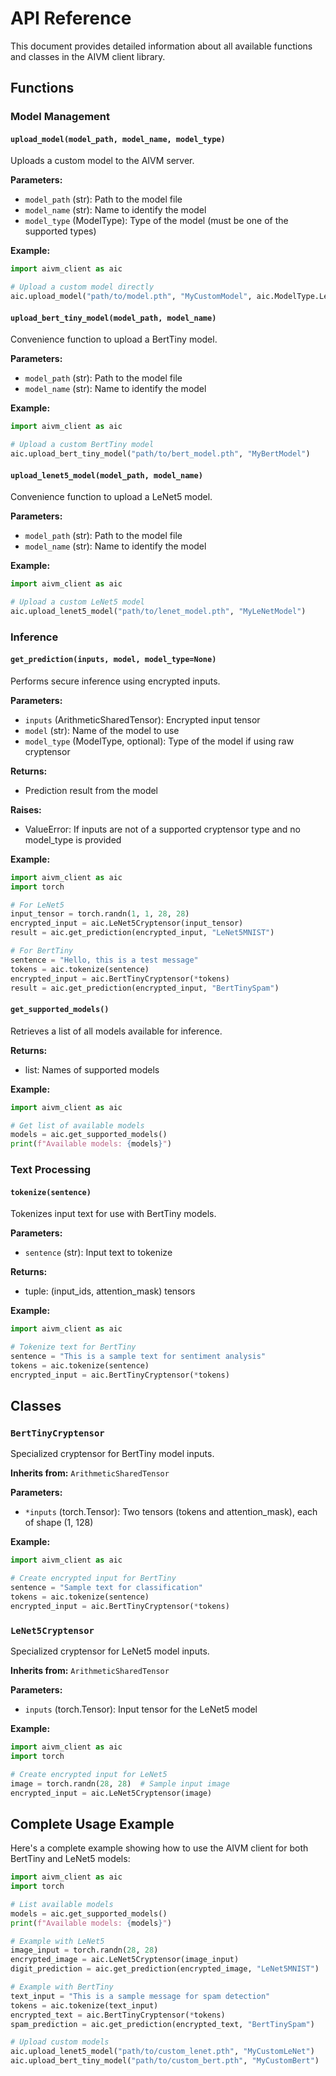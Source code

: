 # API Reference

This document provides detailed information about all available functions and classes in the AIVM client library.

## Functions

### Model Management

#### `upload_model(model_path, model_name, model_type)`
Uploads a custom model to the AIVM server.

**Parameters:**
- `model_path` (str): Path to the model file
- `model_name` (str): Name to identify the model
- `model_type` (ModelType): Type of the model (must be one of the supported types)

**Example:**
```python
import aivm_client as aic

# Upload a custom model directly
aic.upload_model("path/to/model.pth", "MyCustomModel", aic.ModelType.LeNet5)
```

#### `upload_bert_tiny_model(model_path, model_name)`
Convenience function to upload a BertTiny model.

**Parameters:**
- `model_path` (str): Path to the model file
- `model_name` (str): Name to identify the model

**Example:**
```python
import aivm_client as aic

# Upload a custom BertTiny model
aic.upload_bert_tiny_model("path/to/bert_model.pth", "MyBertModel")
```

#### `upload_lenet5_model(model_path, model_name)`
Convenience function to upload a LeNet5 model.

**Parameters:**
- `model_path` (str): Path to the model file
- `model_name` (str): Name to identify the model

**Example:**
```python
import aivm_client as aic

# Upload a custom LeNet5 model
aic.upload_lenet5_model("path/to/lenet_model.pth", "MyLeNetModel")
```

### Inference

#### `get_prediction(inputs, model, model_type=None)`
Performs secure inference using encrypted inputs.

**Parameters:**
- `inputs` (ArithmeticSharedTensor): Encrypted input tensor
- `model` (str): Name of the model to use
- `model_type` (ModelType, optional): Type of the model if using raw cryptensor

**Returns:**
- Prediction result from the model

**Raises:**
- ValueError: If inputs are not of a supported cryptensor type and no model_type is provided

**Example:**
```python
import aivm_client as aic
import torch

# For LeNet5
input_tensor = torch.randn(1, 1, 28, 28)
encrypted_input = aic.LeNet5Cryptensor(input_tensor)
result = aic.get_prediction(encrypted_input, "LeNet5MNIST")

# For BertTiny
sentence = "Hello, this is a test message"
tokens = aic.tokenize(sentence)
encrypted_input = aic.BertTinyCryptensor(*tokens)
result = aic.get_prediction(encrypted_input, "BertTinySpam")
```

#### `get_supported_models()`
Retrieves a list of all models available for inference.

**Returns:**
- list: Names of supported models

**Example:**
```python
import aivm_client as aic

# Get list of available models
models = aic.get_supported_models()
print(f"Available models: {models}")
```

### Text Processing

#### `tokenize(sentence)`
Tokenizes input text for use with BertTiny models.

**Parameters:**
- `sentence` (str): Input text to tokenize

**Returns:**
- tuple: (input_ids, attention_mask) tensors

**Example:**
```python
import aivm_client as aic

# Tokenize text for BertTiny
sentence = "This is a sample text for sentiment analysis"
tokens = aic.tokenize(sentence)
encrypted_input = aic.BertTinyCryptensor(*tokens)
```

## Classes

### `BertTinyCryptensor`
Specialized cryptensor for BertTiny model inputs.

**Inherits from:** `ArithmeticSharedTensor`

**Parameters:**
- `*inputs` (torch.Tensor): Two tensors (tokens and attention_mask), each of shape (1, 128)

**Example:**
```python
import aivm_client as aic

# Create encrypted input for BertTiny
sentence = "Sample text for classification"
tokens = aic.tokenize(sentence)
encrypted_input = aic.BertTinyCryptensor(*tokens)
```

### `LeNet5Cryptensor`
Specialized cryptensor for LeNet5 model inputs.

**Inherits from:** `ArithmeticSharedTensor`

**Parameters:**
- `inputs` (torch.Tensor): Input tensor for the LeNet5 model

**Example:**
```python
import aivm_client as aic
import torch

# Create encrypted input for LeNet5
image = torch.randn(28, 28)  # Sample input image
encrypted_input = aic.LeNet5Cryptensor(image)
```

## Complete Usage Example

Here's a complete example showing how to use the AIVM client for both BertTiny and LeNet5 models:

```python
import aivm_client as aic
import torch

# List available models
models = aic.get_supported_models()
print(f"Available models: {models}")

# Example with LeNet5
image_input = torch.randn(28, 28)
encrypted_image = aic.LeNet5Cryptensor(image_input)
digit_prediction = aic.get_prediction(encrypted_image, "LeNet5MNIST")

# Example with BertTiny
text_input = "This is a sample message for spam detection"
tokens = aic.tokenize(text_input)
encrypted_text = aic.BertTinyCryptensor(*tokens)
spam_prediction = aic.get_prediction(encrypted_text, "BertTinySpam")

# Upload custom models
aic.upload_lenet5_model("path/to/custom_lenet.pth", "MyCustomLeNet")
aic.upload_bert_tiny_model("path/to/custom_bert.pth", "MyCustomBert")
```